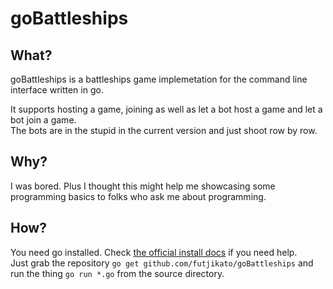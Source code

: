 goBattleships
=============

What?
-----

goBattleships is a battleships game implemetation for the command line interface written in go.

It supports hosting a game, joining as well as let a bot host a game and let a bot join a game.  
The bots are in the stupid in the current version and just shoot row by row.

Why?
----

I was bored. Plus I thought this might help me showcasing some programming basics to folks who ask 
me about programming. 

How?
----

You need go installed. Check [the official install docs](https://golang.org/doc/install) if you need help.  
Just grab the repository `go get github.com/futjikato/goBattleships` and run the thing `go run *.go` from the source directory.